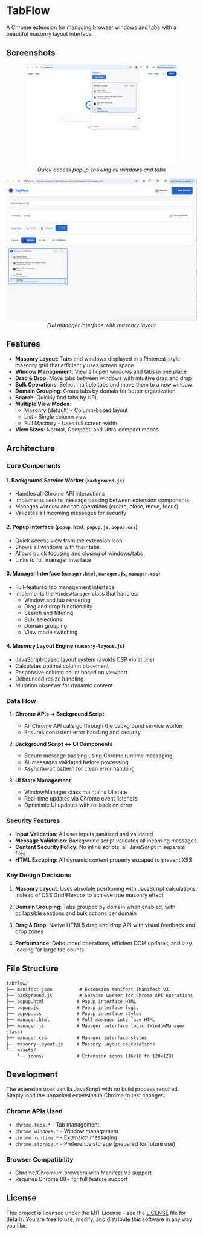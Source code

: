 # TabFlow

A Chrome extension for managing browser windows and tabs with a beautiful masonry layout interface.

## Screenshots

<p align="center">
  <img src="screenshots/popup.png" alt="TabFlow Popup" width="400" />
  <br />
  <em>Quick access popup showing all windows and tabs</em>
</p>

<p align="center">
  <img src="screenshots/full-screen-manger.png" alt="TabFlow Manager" width="800" />
  <br />
  <em>Full manager interface with masonry layout</em>
</p>

## Features

- **Masonry Layout**: Tabs and windows displayed in a Pinterest-style masonry grid that efficiently uses screen space
- **Window Management**: View all open windows and tabs in one place
- **Drag & Drop**: Move tabs between windows with intuitive drag and drop
- **Bulk Operations**: Select multiple tabs and move them to a new window
- **Domain Grouping**: Group tabs by domain for better organization
- **Search**: Quickly find tabs by URL
- **Multiple View Modes**: 
  - Masonry (default) - Column-based layout
  - List - Single column view
  - Full Masonry - Uses full screen width
- **View Sizes**: Normal, Compact, and Ultra-compact modes

## Architecture

### Core Components

#### 1. **Background Service Worker** (`background.js`)
- Handles all Chrome API interactions
- Implements secure message passing between extension components
- Manages window and tab operations (create, close, move, focus)
- Validates all incoming messages for security

#### 2. **Popup Interface** (`popup.html`, `popup.js`, `popup.css`)
- Quick access view from the extension icon
- Shows all windows with their tabs
- Allows quick focusing and closing of windows/tabs
- Links to full manager interface

#### 3. **Manager Interface** (`manager.html`, `manager.js`, `manager.css`)
- Full-featured tab management interface
- Implements the `WindowManager` class that handles:
  - Window and tab rendering
  - Drag and drop functionality
  - Search and filtering
  - Bulk selections
  - Domain grouping
  - View mode switching

#### 4. **Masonry Layout Engine** (`masonry-layout.js`)
- JavaScript-based layout system (avoids CSP violations)
- Calculates optimal column placement
- Responsive column count based on viewport
- Debounced resize handling
- Mutation observer for dynamic content

### Data Flow

1. **Chrome APIs → Background Script**
   - All Chrome API calls go through the background service worker
   - Ensures consistent error handling and security

2. **Background Script ↔ UI Components**
   - Secure message passing using Chrome runtime messaging
   - All messages validated before processing
   - Async/await pattern for clean error handling

3. **UI State Management**
   - WindowManager class maintains UI state
   - Real-time updates via Chrome event listeners
   - Optimistic UI updates with rollback on error

### Security Features

- **Input Validation**: All user inputs sanitized and validated
- **Message Validation**: Background script validates all incoming messages
- **Content Security Policy**: No inline scripts, all JavaScript in separate files
- **HTML Escaping**: All dynamic content properly escaped to prevent XSS

### Key Design Decisions

1. **Masonry Layout**: Uses absolute positioning with JavaScript calculations instead of CSS Grid/Flexbox to achieve true masonry effect

2. **Domain Grouping**: Tabs grouped by domain when enabled, with collapsible sections and bulk actions per domain

3. **Drag & Drop**: Native HTML5 drag and drop API with visual feedback and drop zones

4. **Performance**: Debounced operations, efficient DOM updates, and lazy loading for large tab counts

## File Structure

```
tabflow/
├── manifest.json          # Extension manifest (Manifest V3)
├── background.js          # Service worker for Chrome API operations
├── popup.html            # Popup interface HTML
├── popup.js              # Popup interface logic
├── popup.css             # Popup interface styles
├── manager.html          # Full manager interface HTML
├── manager.js            # Manager interface logic (WindowManager class)
├── manager.css           # Manager interface styles
├── masonry-layout.js     # Masonry layout calculations
└── assets/
    └── icons/            # Extension icons (16x16 to 128x128)
```

## Development

The extension uses vanilla JavaScript with no build process required. Simply load the unpacked extension in Chrome to test changes.

### Chrome APIs Used

- `chrome.tabs.*` - Tab management
- `chrome.windows.*` - Window management
- `chrome.runtime.*` - Extension messaging
- `chrome.storage.*` - Preference storage (prepared for future use)

### Browser Compatibility

- Chrome/Chromium browsers with Manifest V3 support
- Requires Chrome 88+ for full feature support

## License

This project is licensed under the MIT License - see the [LICENSE](LICENSE) file for details. You are free to use, modify, and distribute this software in any way you like.